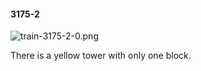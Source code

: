 #### 3175-2
![train-3175-2-0.png](https://github.com/lil-lab/nlvr/raw/master/nlvr/train/images/69/train-3175-2-0.png "train-3175-2-0.png")

There is a yellow tower with only one block.